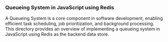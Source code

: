 ### Queueing System in JavaScript using Redis
A Queueing System is a core component in software development, enabling efficient task scheduling, job prioritization, and background processing. This directory provides an overview of implementing a queueing system in JavaScript using Redis as the backend data store.

